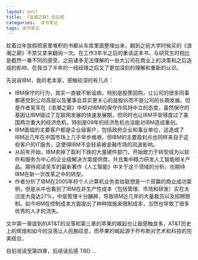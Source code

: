 ```yaml
---
layout: post
title: 《浪潮之巅》读后感
categories:  读书笔记
tags: 读书笔记
---
```


趁着过年放假把家里堆积的书都从车库里面整理出来，翻到之前大学时候买的《浪潮之巅》不禁又拿来翻阅一次。在工作3年半之后的重读这本书，与研究生时相比是截然一番不同的感受。之前诸多无法理解的一些大公司在商业上的决策和之后造成的影响，在我当了半年的一线经理之后又了更加深刻的理解和重新的认识。

先说说IBM，我的老本家，感触较深的有几点：

- IBM保守的行为，其实一直被不断诟病，特别是股票回购，让公司的很多同事都感觉到公司高层以及董事会其实更关心的是股价而不是公司的长期发展。但是作者吴军在《浪潮之巅》中却对IBM的保守作风持中立的态度，虽然保守的基因让IBM错过了互联网发展的快速发展期，但同时也让IBM平安得度过了美国两次重大的经济危机，特别是09年的经济危机也没能对IBM造成重创。
- IBM面临的主要客户都是企业级客户，包括政府企业和事业单位，这造成了IBM近几年在中国市场上几乎举步维艰，但IBM的主要盈利点也同样来自于这些客户的IT服务，这使得IBM不会轻易被金融市场的风波影响。
- 从前年开始，IBM卖掉了盈利下跌的大量硬件部门，开始致力于转型成为以软件和服务为中心的企业级解决方案提供商，并且集中精力研发人工智能相关产品。期待阅读吴军的最新著作《人工智能》中关于这个领域的分析，也期待IBM在新一次改革之中的转型。
- 作者分析了IBM在2005年将个人计算机业务卖给联想是一个双赢的商业成功案例，但是从中也看到了IBM在非生产性成本（包括管理、市场和研发）实在太过庞大竟达27%，中层管理十分臃肿，导致IBM近几年的大量裁员以及招聘限制。如今IBM在控制成本方面提出了种种措施来限制成本，当然也导致了很多优秀的人才的流失。

文中第一章提到的AT&T的没落和第三章的苹果的崛起也让我感触良多，AT&T历史上的辉煌和如今的没落让人扼腕叹息，而苹果的崛起源于乔布斯对艺术和科技的完美结合。

目前阅读至第四章，后续读后感 TBD ...